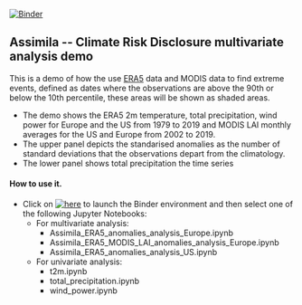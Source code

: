 [![Binder](https://mybinder.org/badge_logo.svg)](https://mybinder.org/v2/gh/Assimila/ClimateRiskDisclosure/master?filepath=src)

## Assimila -- Climate Risk Disclosure multivariate analysis demo

This is a demo of how the use [ERA5](https://www.ecmwf.int/en/forecasts/datasets/reanalysis-datasets/era5) data and MODIS data to find extreme events, defined as dates where the observations are above the 90th or below the 10th percentile, these areas will be shown as shaded areas.

- The demo shows the ERA5 2m temperature, total precipitation, wind power for Europe and the US from 1979 to 2019 and MODIS LAI monthly averages for the US and Europe from 2002 to 2019.
- The upper panel depicts the standarised anomalies as the number of standard deviations that the observations depart from the climatology.
- The lower panel shows total precipitation the time series

#### How to use it.

- Click on [![here](https://mybinder.org/badge_logo.svg)](https://mybinder.org/v2/gh/Assimila/ClimateRiskDisclosure/master?filepath=src) to launch the Binder environment and then select one of the following Jupyter Notebooks:
  - For multivariate analysis:
    - Assimila_ERA5_anomalies_analysis_Europe.ipynb
    - Assimila_ERA5_MODIS_LAI_anomalies_analysis_Europe.ipynb
    - Assimila_ERA5_anomalies_analysis_US.ipynb
  - For univariate analysis:
    - t2m.ipynb
    - total_precipitation.ipynb
    - wind_power.ipynb
